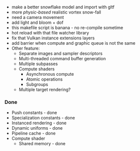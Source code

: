 - make a better snowflake model and import with gltf
- more *physic-based* realistic vortex snow-fall
- need a camera movement
- add light and bloom + dof
- this makefile script is banana - no re-compile sometime
- hot reload with that file watcher library
- fix that Vulkan instance extensions layers
- add barrier when compute and graphic queue is not the same 
- Other feature:
    - Separate images and sampler descriptors
    - Multi-threaded command buffer generation
    - Multiple subpasses
    - Compute shaders
        - Asynchronous compute
        - Atomic operations
        - Subgroups
    - Multiple target rendering?


### Done
- Push constants - done
- Specialization constants - done
- Instanced rendering - done
- Dynamic uniforms - done
- Pipeline cache - done
- Compute shader
    - Shared memory - done
